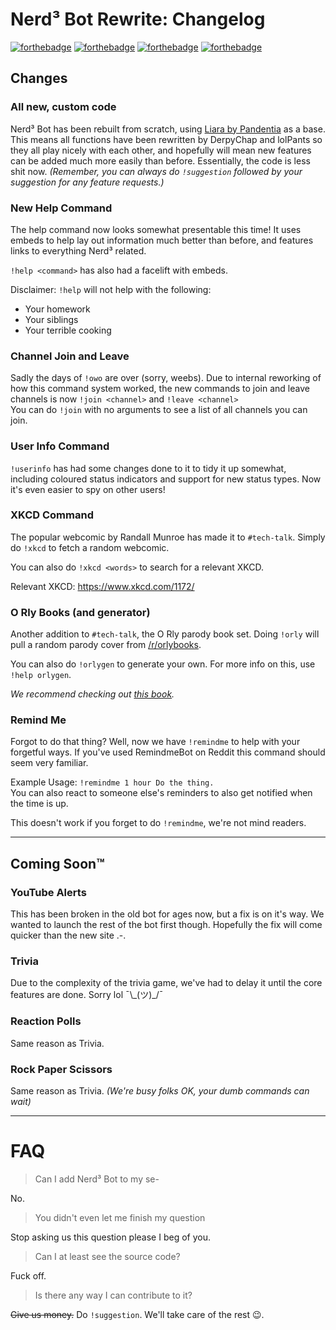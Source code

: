# Nerd³ Bot Rewrite: Changelog
[![forthebadge](http://forthebadge.com/images/badges/fuck-it-ship-it.svg)](http://forthebadge.com) [![forthebadge](http://forthebadge.com/images/badges/contains-cat-gifs.svg)](http://forthebadge.com) [![forthebadge](http://forthebadge.com/images/badges/made-with-python.svg)](http://forthebadge.com) [![forthebadge](http://forthebadge.com/images/badges/you-didnt-ask-for-this.svg)](http://forthebadge.com)


## Changes
### All new, custom code
Nerd³ Bot has been rebuilt from scratch, using [Liara by Pandentia](https://github.com/Thessia/Liara) as a base. This means all functions have been rewritten by DerpyChap and lolPants so they all play nicely with each other, and hopefully will mean new features can be added much more easily than before. Essentially, the code is less shit now. *(Remember, you can always do `!suggestion` followed by your suggestion for any feature requests.)*

### New Help Command
The help command now looks somewhat presentable this time! It uses embeds to help lay out information much better than before, and features links to everything Nerd³ related.

`!help <command>` has also had a facelift with embeds.

Disclaimer: `!help` will not help with the following:
* Your homework
* Your siblings
* Your terrible cooking

### Channel Join and Leave
Sadly the days of `!owo` are over (sorry, weebs). Due to internal reworking of how this command system worked, the new commands to join and leave channels is now `!join <channel>` and `!leave <channel>`  
You can do `!join` with no arguments to see a list of all channels you can join.

### User Info Command
`!userinfo` has had some changes done to it to tidy it up somewhat, including coloured status indicators and support for new status types. Now it's even easier to spy on other users!

### XKCD Command
The popular webcomic by Randall Munroe has made it to `#tech-talk`. Simply do `!xkcd` to fetch a random webcomic.

You can also do `!xkcd <words>` to search for a relevant XKCD.

Relevant XKCD: https://www.xkcd.com/1172/

### O Rly Books (and generator)
Another addition to `#tech-talk`, the O Rly parody book set. Doing `!orly` will pull a random parody cover from [/r/orlybooks](https://www.reddit.com/r/orlybooks/).

You can also do `!orlygen` to generate your own. For more info on this, use `!help orlygen`.

*We recommend checking out [this book](https://safe.n3s.co/kGr9i2q6.png).*

### Remind Me
Forgot to do that thing? Well, now we have `!remindme` to help with your forgetful ways. If you've used RemindmeBot on Reddit this command should seem very familiar.

Example Usage: `!remindme 1 hour Do the thing.`  
You can also react to someone else's reminders to also get notified when the time is up.

This doesn't work if you forget to do `!remindme`, we're not mind readers.

---
## Coming Soon™
### YouTube Alerts
This has been broken in the old bot for ages now, but a fix is on it's way. We wanted to launch the rest of the bot first though. Hopefully the fix will come quicker than the new site .-.

### Trivia
Due to the complexity of the trivia game, we've had to delay it until the core features are done. Sorry lol ¯\\\_(ツ)\_/¯

### Reaction Polls
Same reason as Trivia.

### Rock Paper Scissors
Same reason as Trivia. *(We're busy folks OK, your dumb commands can wait)*

---
# FAQ
> Can I add Nerd³ Bot to my se-

No.
> You didn't even let me finish my question

Stop asking us this question please I beg of you.

> Can I at least see the source code?

Fuck off.

> Is there any way I can contribute to it?

~~Give us money.~~ Do `!suggestion`. We'll take care of the rest 😉.
